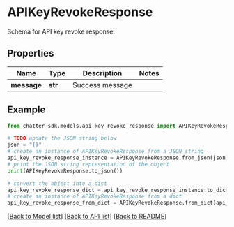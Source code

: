 # APIKeyRevokeResponse

Schema for API key revoke response.

## Properties

Name | Type | Description | Notes
------------ | ------------- | ------------- | -------------
**message** | **str** | Success message | 

## Example

```python
from chatter_sdk.models.api_key_revoke_response import APIKeyRevokeResponse

# TODO update the JSON string below
json = "{}"
# create an instance of APIKeyRevokeResponse from a JSON string
api_key_revoke_response_instance = APIKeyRevokeResponse.from_json(json)
# print the JSON string representation of the object
print(APIKeyRevokeResponse.to_json())

# convert the object into a dict
api_key_revoke_response_dict = api_key_revoke_response_instance.to_dict()
# create an instance of APIKeyRevokeResponse from a dict
api_key_revoke_response_from_dict = APIKeyRevokeResponse.from_dict(api_key_revoke_response_dict)
```
[[Back to Model list]](../README.md#documentation-for-models) [[Back to API list]](../README.md#documentation-for-api-endpoints) [[Back to README]](../README.md)


